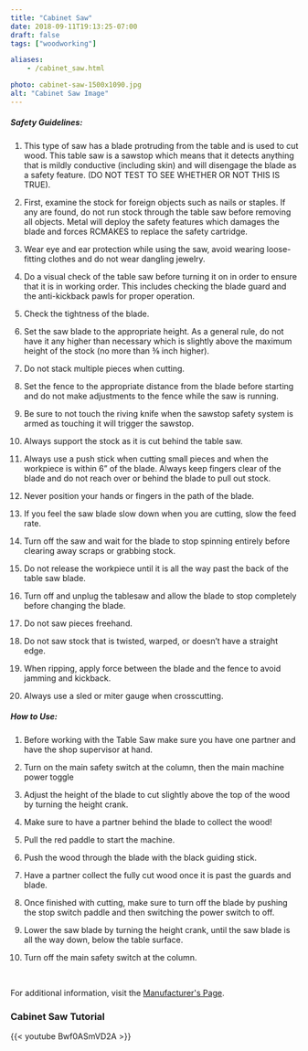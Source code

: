 ```yaml
---
title: "Cabinet Saw"
date: 2018-09-11T19:13:25-07:00
draft: false
tags: ["woodworking"]

aliases:
    - /cabinet_saw.html

photo: cabinet-saw-1500x1090.jpg
alt: "Cabinet Saw Image"
---
```


##### Safety Guidelines:
1. This type of saw has a blade protruding from the table and is used to cut        wood. This table saw is a sawstop which means that it detects anything that is    mildly conductive (including skin) and will disengage the blade as a safety       feature. (DO NOT TEST TO SEE WHETHER OR NOT THIS IS TRUE).

2. First, examine the stock for foreign objects such as nails or staples. If any    are found, do not run stock through the table saw before removing all objects.    Metal will deploy the safety features which damages the blade and forces          RCMAKES to replace the safety cartridge. 

3. Wear eye and ear protection while using the saw, avoid wearing loose-fitting     clothes and do not wear dangling jewelry.

4. Do a visual check of the table saw before turning it on in order to ensure       that it is in working order. This includes checking the blade guard and the       anti-kickback pawls for proper operation.

5. Check the tightness of the blade.

6. Set the saw blade to the appropriate height. As a general rule, do not have it   any higher than necessary which is slightly above the maximum height of the       stock (no more than ⅜ inch higher).

7. Do not stack multiple pieces when cutting.

8. Set the fence to the appropriate distance from the blade before starting and     do not make adjustments to the fence while the saw is running.

9. Be sure to not touch the riving knife when the sawstop safety system is armed    as touching it will trigger the sawstop.

10. Always support the stock as it is cut behind the table saw.

11. Always use a push stick when cutting small pieces and when the workpiece is     within 6” of the blade. Always keep fingers clear of the blade and do not reach   over or behind the blade to pull out stock.

12. Never position your hands or fingers in the path of the blade.

13. If you feel the saw blade slow down when you are cutting, slow the feed rate.

14. Turn off the saw and wait for the blade to stop spinning entirely before        clearing away scraps or grabbing stock.

15. Do not release the workpiece until it is all the way past the back of the       table saw blade.

16. Turn off and unplug the tablesaw and allow the blade to stop completely         before changing the blade.

17. Do not saw pieces freehand.

18. Do not saw stock that is twisted, warped, or doesn’t have a straight edge.

19. When ripping, apply force between the blade and the fence to avoid jamming      and kickback.

20. Always use a sled or miter gauge when crosscutting.

##### How to Use:
1. Before working with the Table Saw make sure you have one partner and have the shop supervisor at hand.

2. Turn on the main safety switch at the column, then the main machine power toggle

3. Adjust the height of the blade to cut slightly above the top of the wood by turning the height crank.

4. Make sure to have a partner behind the blade to collect the wood!

5. Pull the red paddle to start the machine.

6. Push the wood through the blade with the black guiding stick.

7. Have a partner collect the fully cut wood once it is past the guards and blade.

8. Once finished with cutting, make sure to turn off the blade by pushing the stop switch paddle and then switching the power switch to off.

9. Lower the saw blade by turning the height crank, until the saw blade is all the way down, below the table surface.

10. Turn off the main safety switch at the column.


<br/>

For additional information, visit the [Manufacturer's Page](https://www.sawstop.com/table-saws/by-model/professional-cabinet-saw).

### Cabinet Saw Tutorial
{{< youtube Bwf0ASmVD2A >}}